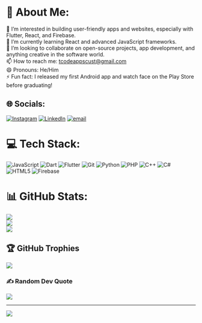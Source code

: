 # 💫 About Me:
👀 I’m interested in building user-friendly apps and websites, especially with Flutter, React, and Firebase.<br>🌱 I’m currently learning React and advanced JavaScript frameworks.<br>💞️ I’m looking to collaborate on open-source projects, app development, and anything creative in the software world.<br>📫 How to reach me: tcodeappscust@gmail.com<br>😄 Pronouns: He/Him<br>⚡ Fun fact: I released my first Android app and watch face on the Play Store before graduating!


## 🌐 Socials:
[![Instagram](https://img.shields.io/badge/Instagram-%23E4405F.svg?logo=Instagram&logoColor=white)](https://instagram.com/togin_dennis_) [![LinkedIn](https://img.shields.io/badge/LinkedIn-%230077B5.svg?logo=linkedin&logoColor=white)](https://linkedin.com/in/togin-dennis-a8642a359) [![email](https://img.shields.io/badge/Email-D14836?logo=gmail&logoColor=white)](mailto:togindennisoffi@gmail.com) 

# 💻 Tech Stack:
![JavaScript](https://img.shields.io/badge/javascript-%23323330.svg?style=for-the-badge&logo=javascript&logoColor=%23F7DF1E) ![Dart](https://img.shields.io/badge/dart-%230175C2.svg?style=for-the-badge&logo=dart&logoColor=white) ![Flutter](https://img.shields.io/badge/Flutter-%2302569B.svg?style=for-the-badge&logo=Flutter&logoColor=white) ![Git](https://img.shields.io/badge/git-%23F05033.svg?style=for-the-badge&logo=git&logoColor=white) ![Python](https://img.shields.io/badge/python-3670A0?style=for-the-badge&logo=python&logoColor=ffdd54) ![PHP](https://img.shields.io/badge/php-%23777BB4.svg?style=for-the-badge&logo=php&logoColor=white) ![C++](https://img.shields.io/badge/c++-%2300599C.svg?style=for-the-badge&logo=c%2B%2B&logoColor=white) ![C#](https://img.shields.io/badge/c%23-%23239120.svg?style=for-the-badge&logo=csharp&logoColor=white) ![HTML5](https://img.shields.io/badge/html5-%23E34F26.svg?style=for-the-badge&logo=html5&logoColor=white) ![Firebase](https://img.shields.io/badge/firebase-%23039BE5.svg?style=for-the-badge&logo=firebase)
# 📊 GitHub Stats:
![](https://github-readme-stats.vercel.app/api?username=Togin-Dennis&theme=codeSTACKr&hide_border=false&include_all_commits=false&count_private=false)<br/>
![](https://nirzak-streak-stats.vercel.app/?user=Togin-Dennis&theme=codeSTACKr&hide_border=false)<br/>
![](https://github-readme-stats.vercel.app/api/top-langs/?username=Togin-Dennis&theme=codeSTACKr&hide_border=false&include_all_commits=false&count_private=false&layout=compact)

## 🏆 GitHub Trophies
![](https://github-profile-trophy.vercel.app/?username=Togin-Dennis&theme=onedark&no-frame=false&no-bg=true&margin-w=4)

### ✍️ Random Dev Quote
![](https://quotes-github-readme.vercel.app/api?type=horizontal&theme=radical)

---
[![](https://visitcount.itsvg.in/api?id=Togin-Dennis&icon=6&color=3)](https://visitcount.itsvg.in)

<!-- Proudly created with GPRM ( https://gprm.itsvg.in ) -->
